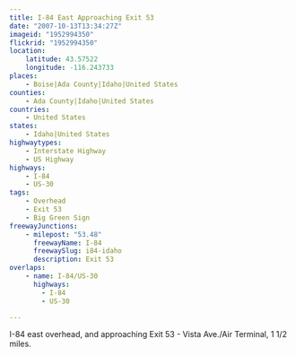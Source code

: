 ```yaml
---
title: I-84 East Approaching Exit 53
date: "2007-10-13T13:34:27Z"
imageid: "1952994350"
flickrid: "1952994350"
location:
    latitude: 43.57522
    longitude: -116.243733
places:
    - Boise|Ada County|Idaho|United States
counties:
    - Ada County|Idaho|United States
countries:
    - United States
states:
    - Idaho|United States
highwaytypes:
    - Interstate Highway
    - US Highway
highways:
    - I-84
    - US-30
tags:
    - Overhead
    - Exit 53
    - Big Green Sign
freewayJunctions:
    - milepost: "53.48"
      freewayName: I-84
      freewaySlug: i84-idaho
      description: Exit 53
overlaps:
    - name: I-84/US-30
      highways:
        - I-84
        - US-30

---
```

I-84 east overhead, and approaching Exit 53 - Vista Ave./Air Terminal, 1 1/2 miles.